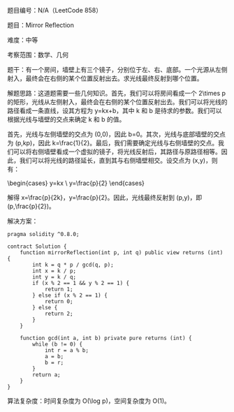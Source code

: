 题目编号：N/A（LeetCode 858）

题目：Mirror Reflection

难度：中等

考察范围：数学、几何

题干：有一个房间，墙壁上有三个镜子，分别位于左、右、底部。一个光源从左侧射入，最终会在右侧的某个位置反射出去。求光线最终反射到哪个位置。

解题思路：这道题需要一些几何知识。首先，我们可以将房间看成一个 2\times p 的矩形，光线从左侧射入，最终会在右侧的某个位置反射出去。我们可以将光线的路径看成一条直线，设其方程为 y=kx+b，其中 k 和 b 是待求的参数。我们可以根据光线与墙壁的交点来确定 k 和 b 的值。

首先，光线与左侧墙壁的交点为 (0,0)，因此 b=0。其次，光线与底部墙壁的交点为 (p,kp)，因此 k=\frac{1}{2}。最后，我们需要确定光线与右侧墙壁的交点。我们可以将右侧墙壁看成一个虚拟的镜子，将光线反射后，其路径与原路径相等。因此，我们可以将光线的路径延长，直到其与右侧墙壁相交。设交点为 (x,y)，则有：


\begin{cases}
y=kx \\
y=\frac{p}{2}
\end{cases}


解得 x=\frac{p}{2k}，y=\frac{p}{2}。因此，光线最终反射到 (p,y)，即 (p,\frac{p}{2})。

解决方案：

```solidity
pragma solidity ^0.8.0;

contract Solution {
    function mirrorReflection(int p, int q) public view returns (int) {
        int k = q * p / gcd(q, p);
        int x = k / p;
        int y = k / q;
        if (x % 2 == 1 && y % 2 == 1) {
            return 1;
        } else if (x % 2 == 1) {
            return 0;
        } else {
            return 2;
        }
    }

    function gcd(int a, int b) private pure returns (int) {
        while (b != 0) {
            int r = a % b;
            a = b;
            b = r;
        }
        return a;
    }
}
```

算法复杂度：时间复杂度为 O(\log p)，空间复杂度为 O(1)。